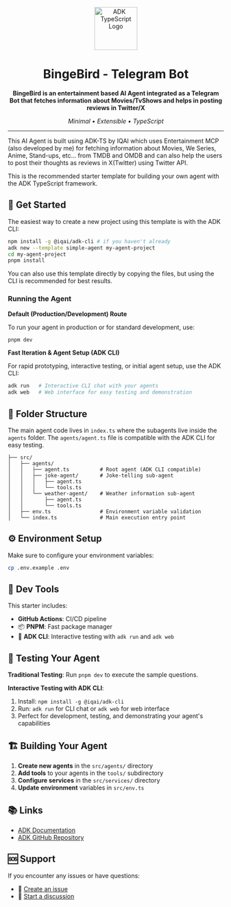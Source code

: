 
<div align="center">

<img src="https://files.catbox.moe/vumztw.png" alt="ADK TypeScript Logo" width="100" />

<br/>



# BingeBird - Telegram Bot

**BingeBird is an entertainment based AI Agent integrated as a Telegram Bot that fetches information about Movies/TvShows and helps in posting reviews in Twitter/X**

_Minimal • Extensible • TypeScript_

---

</div>

This AI Agent is built using ADK-TS by IQAI which uses Entertainment MCP (also developed by me) for fetching information about Movies, We Series, Anime, Stand-ups, etc... from TMDB and OMDB and can also help the users to post their thoughts as reviews in X(Twitter) using Twitter API.


This is the recommended starter template for building your own agent with the ADK TypeScript framework.

## 🚀 Get Started


The easiest way to create a new project using this template is with the ADK CLI:

```bash
npm install -g @iqai/adk-cli # if you haven't already
adk new --template simple-agent my-agent-project
cd my-agent-project
pnpm install
```

You can also use this template directly by copying the files, but using the CLI is recommended for best results.

### Running the Agent

**Default (Production/Development) Route**

To run your agent in production or for standard development, use:
```bash
pnpm dev
```

**Fast Iteration & Agent Setup (ADK CLI)**

For rapid prototyping, interactive testing, or initial agent setup, use the ADK CLI:
```bash
adk run   # Interactive CLI chat with your agents
adk web   # Web interface for easy testing and demonstration
```

## 📁 Folder Structure
The main agent code lives in `index.ts` where the subagents live inside the `agents` folder. The `agents/agent.ts` file is compatible with the ADK CLI for easy testing.

```
├── src/
│   ├── agents/
│   │   ├── agent.ts          # Root agent (ADK CLI compatible)
│   │   ├── joke-agent/       # Joke-telling sub-agent
│   │   │   ├── agent.ts
│   │   │   └── tools.ts
│   │   └── weather-agent/    # Weather information sub-agent
│   │       ├── agent.ts
│   │       └── tools.ts
│   ├── env.ts                # Environment variable validation
│   └── index.ts              # Main execution entry point
```

## ⚙️ Environment Setup
Make sure to configure your environment variables:

```bash
cp .env.example .env
```

## 🧰 Dev Tools
This starter includes:
- **GitHub Actions**: CI/CD pipeline
- 📦 **PNPM**: Fast package manager
- 🤖 **ADK CLI**: Interactive testing with `adk run` and `adk web`

## 🧪 Testing Your Agent

**Traditional Testing**: Run `pnpm dev` to execute the sample questions.

**Interactive Testing with ADK CLI**:
1. Install: `npm install -g @iqai/adk-cli`
2. Run: `adk run` for CLI chat or `adk web` for web interface
3. Perfect for development, testing, and demonstrating your agent's capabilities

## 🏗️ Building Your Agent
1. **Create new agents** in the `src/agents/` directory
2. **Add tools** to your agents in the `tools/` subdirectory
3. **Configure services** in the `src/services/` directory
4. **Update environment** variables in `src/env.ts`

## 📚 Links
- [ADK Documentation](https://adk.iqai.com)
- [ADK GitHub Repository](https://github.com/IQAIcom/adk-ts)

## 🆘 Support
If you encounter any issues or have questions:
- 📝 [Create an issue](https://github.com/IQAIcom/adk-ts/issues)
- 💬 [Start a discussion](https://github.com/IQAIcom/adk-ts/discussions)